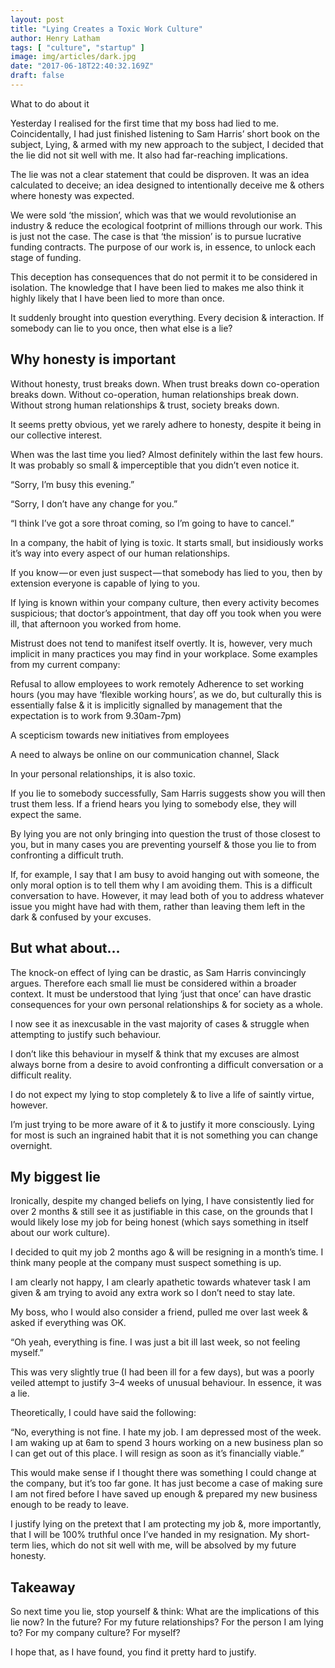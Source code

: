 ```yaml
---
layout: post
title: "Lying Creates a Toxic Work Culture"
author: Henry Latham
tags: [ "culture", "startup" ]
image: img/articles/dark.jpg
date: "2017-06-18T22:40:32.169Z"
draft: false
---
```



What to do about it

Yesterday I realised for the first time that my boss had lied to me. Coincidentally, I had just finished listening to Sam Harris’ short book on the subject, Lying, & armed with my new approach to the subject, I decided that the lie did not sit well with me. It also had far-reaching implications.

The lie was not a clear statement that could be disproven. It was an idea calculated to deceive; an idea designed to intentionally deceive me & others where honesty was expected.

We were sold ‘the mission’, which was that we would revolutionise an industry & reduce the ecological footprint of millions through our work. This is just not the case. The case is that ‘the mission’ is to pursue lucrative funding contracts. The purpose of our work is, in essence, to unlock each stage of funding.

This deception has consequences that do not permit it to be considered in isolation. The knowledge that I have been lied to makes me also think it highly likely that I have been lied to more than once.

It suddenly brought into question everything. Every decision & interaction. If somebody can lie to you once, then what else is a lie?


## Why honesty is important

Without honesty, trust breaks down. When trust breaks down co-operation breaks down. Without co-operation, human relationships break down. Without strong human relationships & trust, society breaks down.

It seems pretty obvious, yet we rarely adhere to honesty, despite it being in our collective interest.

When was the last time you lied? Almost definitely within the last few hours. It was probably so small & imperceptible that you didn’t even notice it.

“Sorry, I’m busy this evening.”

“Sorry, I don’t have any change for you.”

“I think I’ve got a sore throat coming, so I’m going to have to cancel.”

In a company, the habit of lying is toxic. It starts small, but insidiously works it’s way into every aspect of our human relationships.

If you know — or even just suspect — that somebody has lied to you, then by extension everyone is capable of lying to you.

If lying is known within your company culture, then every activity becomes suspicious; that doctor’s appointment, that day off you took when you were ill, that afternoon you worked from home.

Mistrust does not tend to manifest itself overtly. It is, however, very much implicit in many practices you may find in your workplace. Some examples from my current company:

Refusal to allow employees to work remotely
Adherence to set working hours (you may have ‘flexible working hours’, as we do, but culturally this is essentially false & it is implicitly signalled by management that the expectation is to work from 9.30am-7pm)

A scepticism towards new initiatives from employees

A need to always be online on our communication channel, Slack

In your personal relationships, it is also toxic.

If you lie to somebody successfully, Sam Harris suggests show you will then trust them less. If a friend hears you lying to somebody else, they will expect the same.

By lying you are not only bringing into question the trust of those closest to you, but in many cases you are preventing yourself & those you lie to from confronting a difficult truth.

If, for example, I say that I am busy to avoid hanging out with someone, the only moral option is to tell them why I am avoiding them. This is a difficult conversation to have. However, it may lead both of you to address whatever issue you might have had with them, rather than leaving them left in the dark & confused by your excuses.

## But what about…

The knock-on effect of lying can be drastic, as Sam Harris convincingly argues. Therefore each small lie must be considered within a broader context. It must be understood that lying ‘just that once’ can have drastic consequences for your own personal relationships & for society as a whole.

I now see it as inexcusable in the vast majority of cases & struggle when attempting to justify such behaviour.

I don’t like this behaviour in myself & think that my excuses are almost always borne from a desire to avoid confronting a difficult conversation or a difficult reality.

I do not expect my lying to stop completely & to live a life of saintly virtue, however.

I’m just trying to be more aware of it & to justify it more consciously. Lying for most is such an ingrained habit that it is not something you can change overnight.

## My biggest lie

Ironically, despite my changed beliefs on lying, I have consistently lied for over 2 months & still see it as justifiable in this case, on the grounds that I would likely lose my job for being honest (which says something in itself about our work culture).

I decided to quit my job 2 months ago & will be resigning in a month’s time. I think many people at the company must suspect something is up.

I am clearly not happy, I am clearly apathetic towards whatever task I am given & am trying to avoid any extra work so I don’t need to stay late.

My boss, who I would also consider a friend, pulled me over last week & asked if everything was OK.

“Oh yeah, everything is fine. I was just a bit ill last week, so not feeling myself.”

This was very slightly true (I had been ill for a few days), but was a poorly veiled attempt to justify 3–4 weeks of unusual behaviour. In essence, it was a lie.

Theoretically, I could have said the following:

“No, everything is not fine. I hate my job. I am depressed most of the week. I am waking up at 6am to spend 3 hours working on a new business plan so I can get out of this place. I will resign as soon as it’s financially viable.”

This would make sense if I thought there was something I could change at the company, but it’s too far gone. It has just become a case of making sure I am not fired before I have saved up enough & prepared my new business enough to be ready to leave.

I justify lying on the pretext that I am protecting my job &, more importantly, that I will be 100% truthful once I’ve handed in my resignation. My short-term lies, which do not sit well with me, will be absolved by my future honesty.

## Takeaway

So next time you lie, stop yourself & think: What are the implications of this lie now? In the future? For my future relationships? For the person I am lying to? For my company culture? For myself?

I hope that, as I have found, you find it pretty hard to justify.
